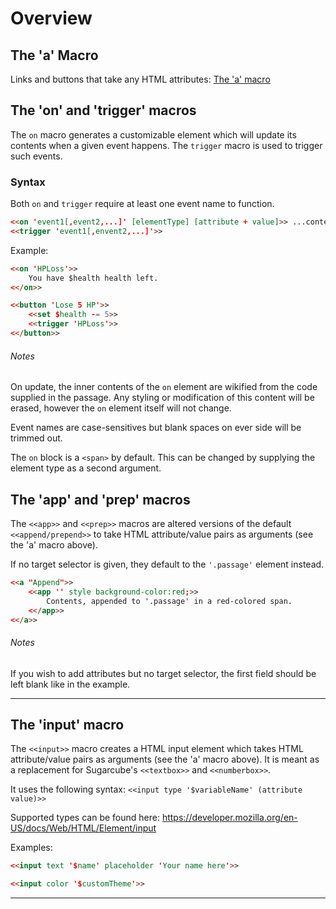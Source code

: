# Overview #

## The 'a' Macro ##

Links and buttons that take any HTML attributes: [The 'a' macro](a-macro/a-macro.md)

## The 'on' and 'trigger' macros ##

The `on` macro generates a customizable element which will update its contents when a given event happens. The `trigger` macro is used to trigger such events.

### Syntax ###

Both `on` and `trigger` require at least one event name to function.
```html
<<on 'event1[,event2,...]' [elementType] [attribute + value]>> ...content... <</on>>
<<trigger 'event1[,envent2,...]'>>
```

Example:

```html
<<on 'HPLoss'>>
	You have $health health left.
<</on>>

<<button 'Lose 5 HP'>>
	<<set $health -= 5>>
	<<trigger 'HPLoss'>>
<</button>>
```

###### Notes ######

On update, the inner contents of the `on` element are wikified from the code supplied in the passage. Any styling or modification of this content will be erased, however the `on` element itself will not change.

Event names are case-sensitives but blank spaces on ever side will be trimmed out.

The `on` block is a `<span>` by default. This can be changed by supplying the element type as a second argument.

## The 'app' and 'prep' macros ##

The `<<app>>` and `<<prep>>` macros are altered versions of the default `<<append/prepend>>` to take HTML attribute/value pairs as arguments (see the 'a' macro above).

If no target selector is given, they default to the `'.passage'` element instead.

```html
<<a "Append">>
	<<app '' style background-color:red;>>
		Contents, appended to '.passage' in a red-colored span.
	<</app>>
<</a>>
```

###### Notes ######
If you wish to add attributes but no target selector, the first field should be left blank like in the example.

***

## The 'input' macro ##

The `<<input>>` macro creates a HTML input element which takes HTML attribute/value pairs as arguments (see the 'a' macro above). It is meant as a replacement for Sugarcube's `<<textbox>>` and `<<numberbox>>`.

It uses the following syntax:
`<<input type '$variableName' (attribute value)>>`

Supported types can be found here: https://developer.mozilla.org/en-US/docs/Web/HTML/Element/input

Examples:

```html
<<input text '$name' placeholder 'Your name here'>>

<<input color '$customTheme'>>
```

***

